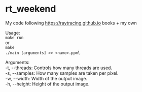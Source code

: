 # rt_weekend
My code following https://raytracing.github.io books + my own

Usage:\
`make run`\
or\
`make`\
`./main [arguments] >> <name>.ppm`\


Arguments:\
    -t, --threads: Controls how many threads are used.\
    -s, --samples: How many samples are taken per pixel.\
    -w, --width: Width of the output image.\
    -h, --height: Height of the output image.